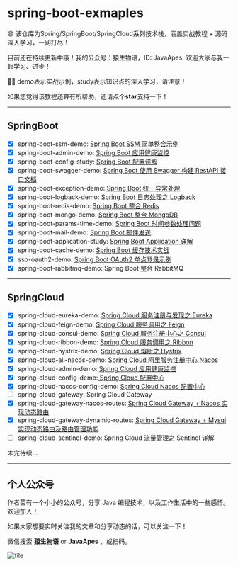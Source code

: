 # spring-boot-exmaples

:smile: 该仓库为Spring/SpringBoot/SpringCloud系列技术栈，涵盖实战教程 + 源码深入学习，一网打尽！

目前还在持续更新中哦！我的公众号：猿生物语，ID: JavaApes, 欢迎大家与我一起学习、进步！

:tipping_hand_man: demo表示实战示例，study表示知识点的深入学习，请注意！

如果您觉得该教程还算有所帮助，还请点个**star**支持一下！


---

## SpringBoot

- [x] spring-boot-ssm-demo: [Spring Boot SSM 简单整合示例](https://mp.weixin.qq.com/s/GO-LDQb4c2LERVpCT8xoVQ)
- [x] spring-boot-admin-demo: [Spring Boot 应用健康监控](https://mp.weixin.qq.com/s/4qCocrB-lhrNGtP1N4w4mQ)
- [x] spring-boot-config-study: [Spring Boot 配置详解](https://mp.weixin.qq.com/s/ctzf1Xo7850yBdBzv9vlmA)
- [x] spring-boot-swagger-demo: [Spring Boot 使用 Swagger 构建 RestAPI 接口文档](https://mp.weixin.qq.com/s/cATpnfphcbb1n8RW4YQXcA)
- [x] spring-boot-exception-demo: [Spring Boot 统一异常处理](https://mp.weixin.qq.com/s/KQGU1FaIvF-v9LmUa_-NGw)
- [x] spring-boot-logback-demo: [Spring Boot 日志处理之 Logback](https://mp.weixin.qq.com/s/Y_P-t_xy-BPtrHgJ0IZKlg)
- [x] spring-boot-redis-demo: [Spring Boot 整合 Redis](https://mp.weixin.qq.com/s/vxW3WNYixdKrHir7dlVzWQ)
- [x] spring-boot-mongo-demo: [Spring Boot 整合 MongoDB](https://mp.weixin.qq.com/s/5BAGDxengmOmT9m6iwq4dQ)
- [x] spring-boot-params-time-demo: [Spring Boot 时间参数处理问题](https://mp.weixin.qq.com/s/nEUIUCuyG1oz9JwJYhM8mA)
- [x] spring-boot-mail-demo: [Spring Boot 邮件发送](https://mp.weixin.qq.com/s/3wNjqD8db_vrn01WYv6ymg)
- [x] spring-boot-application-study: [Spring Boot Application 详解](https://mp.weixin.qq.com/s/AiDvv5wR4Av4yHxFOvLyDQ)
- [x] spring-boot-cache-demo: [Spring Boot 缓存技术实战](https://mp.weixin.qq.com/s/lcZfgOY-TOIcmUqFcBGBEA)
- [x] sso-oauth2-demo: [Spring Boot OAuth2 单点登录示例](https://mp.weixin.qq.com/s/2davYzHuGKRQD1m-Atjs3w)
- [x] spring-boot-rabbitmq-demo: Spring Boot 整合 RabbitMQ

---

## SpringCloud

- [x] spring-cloud-eureka-demo: [Spring Cloud 服务注册与发现之 Eureka](http://www.eknown.cn/index.php/springcloud/eureka.html)
- [x] spring-cloud-feign-demo: [Spring Cloud 服务调用之 Feign](http://www.eknown.cn/index.php/springcloud/feign.html)
- [x] spring-cloud-consul-demo: [Spring Cloud 服务注册中心之 Consul](http://www.eknown.cn/index.php/springcloud/consul.html)
- [x] spring-cloud-ribbon-demo: [Spring Cloud 服务调用之 Ribbon](http://www.eknown.cn/index.php/springcloud/ribbon.html)
- [x] spring-cloud-hystrix-demo: [Spring Cloud 熔断之 Hystrix](http://www.eknown.cn/index.php/springcloud/hystrix.html)
- [x] spring-cloud-ali-nacos-demo: [Spring Cloud 阿里服务注册中心 Nacos](https://mp.weixin.qq.com/s/XUt2GZbXHk9Mkg9in99ERQ)
- [x] spring-cloud-admin-demo: [Spring Cloud 应用健康监控](https://mp.weixin.qq.com/s/pInf-K-KaQAOxLM5sINQOw)
- [x] spring-cloud-config-demo:[ Spring Cloud 配置中心](https://mp.weixin.qq.com/s/QcIaGAYUvPBIqJM8oMbVvQ)
- [x] spring-cloud-nacos-config-demo: [Spring Cloud Nacos 配置中心](https://mp.weixin.qq.com/s/ESGR3aWgnkgJAw7Oc36xGw)
- [ ] spring-cloud-gateway: Spring Cloud Gateway
- [x] spring-cloud-gateway-nacos-routes: [Spring Cloud Gateway + Nacos 实现动态路由](https://mp.weixin.qq.com/s/B3sas24dVk0DSgeqDPBAng)
- [x] spring-cloud-gateway-dynamic-routes: [Spring Cloud Gateway + Mysql 实现动态路由及路由管理功能](https://mp.weixin.qq.com/s/uHgF7tAj1uSsBxKvLENBUw)
- [ ] spring-cloud-sentinel-demo: Spring Cloud 流量管理之 Sentinel 详解

未完待续...

---

## 个人公众号

作者菌有一个小小的公众号，分享 Java 编程技术，以及工作生活中的一些感悟。欢迎加入！

如果大家想要实时关注我的文章和分享动态的话，可以关注一下！

微信搜索 **猿生物语** or **JavaApes** ，或扫码。

![file](http://zfh-public-blog.oss-cn-beijing.aliyuncs.com/image-1578371742220.png)








